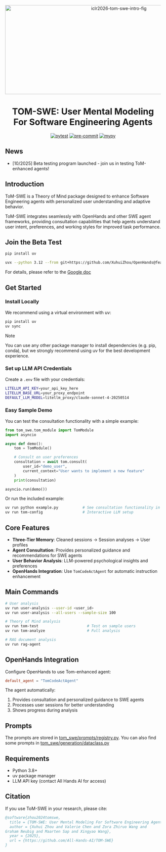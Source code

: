 <div align="center">
<img width="720" height="288" alt="iclr2026-tom-swe-intro-fig" src="https://github.com/user-attachments/assets/a01fe426-12ff-4f94-a67d-930b803dd2e8" />
</div>
<h1 align="center">TOM-SWE: User Mental Modeling For Software Engineering Agents</h1>

<div align="center">

[![pytest](https://img.shields.io/github/actions/workflow/status/All-Hands-AI/ToM-SWE/pytest.yml?branch=main&logo=github&label=pytest)](https://github.com/All-Hands-AI/ToM-SWE/actions?query=branch%3Amain)
[![pre-commit](https://img.shields.io/github/actions/workflow/status/All-Hands-AI/ToM-SWE/pre-commit.yml?branch=main&logo=github&label=pre-commit)](https://github.com/All-Hands-AI/ToM-SWE/actions?query=branch%3Amain)
[![mypy](https://img.shields.io/github/actions/workflow/status/All-Hands-AI/ToM-SWE/mypy.yml?branch=main&logo=github&label=mypy)](https://github.com/All-Hands-AI/ToM-SWE/actions?query=branch%3Amain)

</div>

## News

* [10/2025] Beta testing program launched - join us in testing ToM-enhanced agents!

## Introduction

ToM-SWE is a Theory of Mind package designed to enhance Software Engineering agents with personalized user understanding and adaptive behavior.

ToM-SWE integrates seamlessly with OpenHands and other SWE agent frameworks, providing consultation capabilities that help agents understand user intent, preferences, and working styles for improved task performance.

## Join the Beta Test

```bash
pip install uv

uvx --python 3.12 --from git+https://github.com/XuhuiZhou/OpenHands@feature/tom-codeact-agent openhands
```

For details, please refer to the [Google doc](https://docs.google.com/document/d/1P8b1SSF_HYgahK6eO7qSHbOcTv3o3z6SWMH_osyR3_w/edit?usp=sharing)

## Get Started

### Install Locally

We recommend using a virtual environment with uv:

```bash
pip install uv
uv sync
```

> [!NOTE]
> You can use any other package manager to install dependencies (e.g. pip, conda), but we strongly recommend using uv for the best development experience.

### Set up LLM API Credentials

Create a `.env` file with your credentials:

```bash
LITELLM_API_KEY=your_api_key_here
LITELLM_BASE_URL=your_proxy_endpoint
DEFAULT_LLM_MODEL=litellm_proxy/claude-sonnet-4-20250514
```

### Easy Sample Demo

You can test the consultation functionality with a simple example:

```python
from tom_swe.tom_module import TomModule
import asyncio

async def demo():
    tom = TomModule()

    # Consult on user preferences
    consultation = await tom.consult(
        user_id="demo_user",
        current_context="User wants to implement a new feature"
    )
    print(consultation)

asyncio.run(demo())
```

Or run the included example:

```bash
uv run python example.py           # See consultation functionality in action
uv run tom-config                  # Interactive LLM setup
```

## Core Features

- **Three-Tier Memory**: Cleaned sessions → Session analyses → User profiles
- **Agent Consultation**: Provides personalized guidance and recommendations for SWE agents
- **User Behavior Analysis**: LLM-powered psychological insights and preferences
- **OpenHands Integration**: Use `TomCodeActAgent` for automatic instruction enhancement

## Main Commands

```bash
# User analysis
uv run user-analysis --user-id <user_id>
uv run user-analysis --all-users --sample-size 100

# Theory of Mind analysis
uv run tom-test                      # Test on sample users
uv run tom-analyze                   # Full analysis

# RAG document analysis
uv run rag-agent
```

## OpenHands Integration

Configure OpenHands to use Tom-enhanced agent:

```toml
default_agent = "TomCodeActAgent"
```

The agent automatically:
1. Provides consultation and personalized guidance to SWE agents
2. Processes user sessions for better understanding
3. Shows progress during analysis

## Prompts

The prompts are stored in [tom_swe/prompts/registry.py](tom_swe/prompts/registry.py).
You can also find some prompts in [tom_swe/generation/dataclass.py](tom_swe/generation/dataclass.py)

## Requirements

- Python 3.8+
- uv package manager
- LLM API key (contact All Hands AI for access)

## Citation

If you use ToM-SWE in your research, please cite:

```bibtex
@software{zhou2024tomswe,
  title = {TOM-SWE: User Mental Modeling For Software Engineering Agents},
  author = {Xuhui Zhou and Valerie Chen and Zora Zhiruo Wang and
Graham Neubig and Maarten Sap and Xingyao Wang},
  year = {2025},
  url = {https://github.com/All-Hands-AI/TOM-SWE}
}
```
